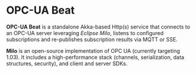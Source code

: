 
# OPC-UA Beat

**OPC-UA Beat** is a standalone Akka-based Http(s) service that connects to an OPC-UA server
leveraging *Eclipse Milo*, listens to configured subscriptions and re-publishes subscription
results via MQTT or SSE.

**Milo** is an open-source implementation of OPC UA (currently targeting 1.03). It includes a
high-performance stack (channels, serialization, data structures, security), and client and
server SDKs.

